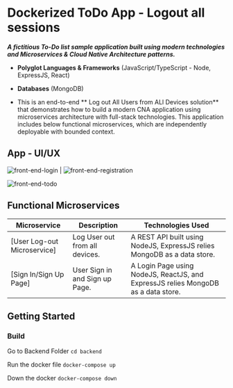 # Dockerized ToDo App - Logout all sessions
**_A fictitious To-Do list sample application built using modern technologies and  Microservices & Cloud Native Architecture patterns._**
- **Polyglot Languages & Frameworks** (JavaScript/TypeScript - Node, ExpressJS, React)
- **Databases** (MongoDB)

- This is an end-to-end ** Log out All Users from ALl Devices solution** that demonstrates how to build a modern CNA application using microservices architecture with full-stack technologies. This application includes below functional microservices, which are independently deployable with bounded context.

## App -  UI/UX


![front-end-login](https://github.com/muktita/dockerized-todo-app/assets/78444922/f13d78cc-9d1f-423a-84ca-b7e659f16772) | ![front-end-registration](https://github.com/muktita/dockerized-todo-app/assets/78444922/15608a0f-a891-4aa8-9aa8-3754d0e701a3)


![front-end-todo](https://github.com/muktita/dockerized-todo-app/assets/78444922/8e474cb6-e2b8-4db4-ad3c-c021917e3762)



## Functional Microservices
| Microservice  | Description | Technologies Used |
| --- | --- | --- |
| [User Log-out Microservice] | Log User out from all devices. | A REST API built using NodeJS, ExpressJS relies MongoDB as a data store. | 
| [Sign In/Sign Up Page] | User Sign in and Sign up Page. | A Login Page using NodeJS, ReactJS, and ExpressJS relies MongoDB as a data store. |

## Getting Started

### Build
Go to Backend Folder
```cd backend```

Run the docker file
``docker-compose up``

Down the docker
``docker-compose down``


